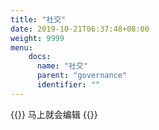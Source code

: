```yaml
---
title: "社交"
date: 2019-10-21T06:37:48+08:00
weight: 9999
menu:
    docs:
      name: "社交"
      parent: "governance"
      identifier: ""
---
```



{{<adm type="tip" title="提醒" >}}
马上就会编辑
{{</adm >}}